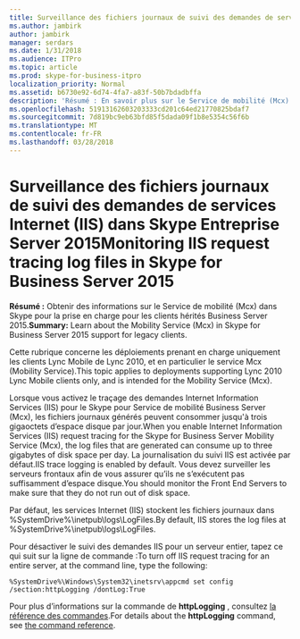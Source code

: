 ```yaml
---
title: Surveillance des fichiers journaux de suivi des demandes de services Internet (IIS) dans Skype Entreprise Server 2015
ms.author: jambirk
author: jambirk
manager: serdars
ms.date: 1/31/2018
ms.audience: ITPro
ms.topic: article
ms.prod: skype-for-business-itpro
localization_priority: Normal
ms.assetid: b6730e92-6d74-4fa7-a83f-50b7bdadbffa
description: 'Résumé : En savoir plus sur le Service de mobilité (Mcx) dans Skype pour la prise en charge pour les clients hérités Business Server 2015.'
ms.openlocfilehash: 51913162603203333cd201c64ed21770825bdaf7
ms.sourcegitcommit: 7d819bc9eb63bfd85f5dada09f1b8e5354c56f6b
ms.translationtype: MT
ms.contentlocale: fr-FR
ms.lasthandoff: 03/28/2018
---
```

# <a name="monitoring-iis-request-tracing-log-files-in-skype-for-business-server-2015"></a><span data-ttu-id="c8861-103">Surveillance des fichiers journaux de suivi des demandes de services Internet (IIS) dans Skype Entreprise Server 2015</span><span class="sxs-lookup"><span data-stu-id="c8861-103">Monitoring IIS request tracing log files in Skype for Business Server 2015</span></span>
 
<span data-ttu-id="c8861-104">**Résumé :** Obtenir des informations sur le Service de mobilité (Mcx) dans Skype pour la prise en charge pour les clients hérités Business Server 2015.</span><span class="sxs-lookup"><span data-stu-id="c8861-104">**Summary:** Learn about the Mobility Service (Mcx) in Skype for Business Server 2015 support for legacy clients.</span></span>
  
<span data-ttu-id="c8861-105">Cette rubrique concerne les déploiements prenant en charge uniquement les clients Lync Mobile de Lync 2010, et en particulier le service Mcx (Mobility Service).</span><span class="sxs-lookup"><span data-stu-id="c8861-105">This topic applies to deployments supporting Lync 2010 Lync Mobile clients only, and is intended for the Mobility Service (Mcx).</span></span>
  
<span data-ttu-id="c8861-106">Lorsque vous activez le traçage des demandes Internet Information Services (IIS) pour le Skype pour Service de mobilité Business Server (Mcx), les fichiers journaux générés peuvent consommer jusqu'à trois gigaoctets d’espace disque par jour.</span><span class="sxs-lookup"><span data-stu-id="c8861-106">When you enable Internet Information Services (IIS) request tracing for the Skype for Business Server Mobility Service (Mcx), the log files that are generated can consume up to three gigabytes of disk space per day.</span></span> <span data-ttu-id="c8861-107">La journalisation du suivi IIS est activée par défaut.</span><span class="sxs-lookup"><span data-stu-id="c8861-107">IIS trace logging is enabled by default.</span></span> <span data-ttu-id="c8861-108">Vous devez surveiller les serveurs frontaux afin de vous assurer qu’ils ne s’exécutent pas suffisamment d’espace disque.</span><span class="sxs-lookup"><span data-stu-id="c8861-108">You should monitor the Front End Servers to make sure that they do not run out of disk space.</span></span> 
  
<span data-ttu-id="c8861-109">Par défaut, les services Internet (IIS) stockent les fichiers journaux dans %SystemDrive%\inetpub\logs\LogFiles.</span><span class="sxs-lookup"><span data-stu-id="c8861-109">By default, IIS stores the log files at %SystemDrive%\inetpub\logs\LogFiles.</span></span>
  
<span data-ttu-id="c8861-110">Pour désactiver le suivi des demandes IIS pour un serveur entier, tapez ce qui suit sur la ligne de commande :</span><span class="sxs-lookup"><span data-stu-id="c8861-110">To turn off IIS request tracing for an entire server, at the command line, type the following:</span></span>
  
```
%SystemDrive%\Windows\System32\inetsrv\appcmd set config /section:httpLogging /dontLog:True
```

<span data-ttu-id="c8861-111">Pour plus d’informations sur la commande de **httpLogging** , consultez [la référence des commandes](https://go.microsoft.com/fwlink/p/?linkId=234927).</span><span class="sxs-lookup"><span data-stu-id="c8861-111">For details about the **httpLogging** command, see [the command reference](https://go.microsoft.com/fwlink/p/?linkId=234927).</span></span>
  

